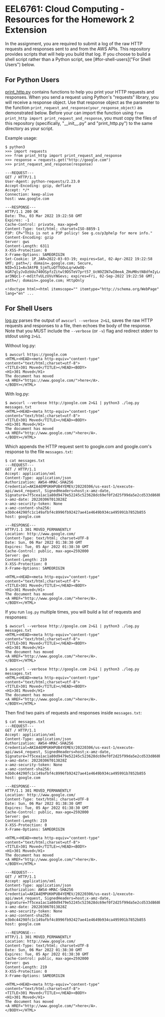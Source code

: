 # EEL6761: Cloud Computing - Resources for the Homework 2 Extension

In the assignment, you are required to submit a log of the raw HTTP requests and responses sent to and from the AWS APIs. This repository provides scripts that will help you build that log. If you choose to build a shell script rather than a Python script, see [#for-shell-users]("For Shell Users") below.

## For Python Users

[print_http.py](print_http.py) contains functions to help you print your HTTP requests and responses. When you send a request using Python's "requests" library, you will receive a response object. Use that response object as the parameter to the function `print_request_and_response(your_response_object)` as demonstrated below. Before your can import the function using `from print_http import print_request_and_response`, you must copy the files of this repository (specifically, "\_\_init\_\_.py" and "print_http.py") to the same directory as your script.

Example usage:

```
$ python3
>>> import requests
>>> from print_http import print_request_and_response
>>> response = requests.get("http://google.com")
>>> print_request_and_response(response)

---REQUEST---
GET / HTTP/1.1
User-Agent: python-requests/2.23.0
Accept-Encoding: gzip, deflate
Accept: */*
Connection: keep-alive
host: www.google.com

---RESPONSE---
HTTP/1.1 200 OK
Date: Thu, 03 Mar 2022 19:22:58 GMT
Expires: -1
Cache-Control: private, max-age=0
Content-Type: text/html; charset=ISO-8859-1
P3P: CP="This is not a P3P policy! See g.co/p3phelp for more info."
Content-Encoding: gzip
Server: gws
Content-Length: 6311
X-XSS-Protection: 0
X-Frame-Options: SAMEORIGIN
Set-Cookie: 1P_JAR=2022-03-03-19; expires=Sat, 02-Apr-2022 19:22:58 GMT; path=/; domain=.google.com; Secure, NID=511=Av3AtPB_SjmTLuQfTGOuLqrwUwOQ-kGR7qlyJvDzbUu740OSpfzZitwl9DSTeV7prt57_UcN9ZIN7wI0eeA_ZHuM0stN8dfmIyLqjdZqwdTVWLKAhN75CXs2fY_jOI4uCnp9qafna1k8KN-ar3NQc1-r-md1tfvULzUVuYNGevs; expires=Fri, 02-Sep-2022 19:22:58 GMT; path=/; domain=.google.com; HttpOnly

<!doctype html><html itemscope="" itemtype="http://schema.org/WebPage" lang="en" ...
```

## For Shell Users

[log.py](log.py) parses the output of `awscurl --verbose 2>&1`, saves the raw HTTP requests and responses to a file, then echoes the body of the response. Note that you MUST include the `--verbose` (or `-v`) flag and redirect stderr to stdout using `2>&1`.

Without log.py:

```
$ awscurl https://google.com
<HTML><HEAD><meta http-equiv="content-type" content="text/html;charset=utf-8">
<TITLE>301 Moved</TITLE></HEAD><BODY>
<H1>301 Moved</H1>
The document has moved
<A HREF="https://www.google.com/">here</A>.
</BODY></HTML>
```

With log.py:

```
$ awscurl --verbose http://google.com 2>&1 | python3 ./log.py messages.txt
<HTML><HEAD><meta http-equiv="content-type" content="text/html;charset=utf-8">
<TITLE>301 Moved</TITLE></HEAD><BODY>
<H1>301 Moved</H1>
The document has moved
<A HREF="http://www.google.com/">here</A>.
</BODY></HTML>
```

Which appends the HTTP request sent to google.com and google.com's response to the file `messages.txt`:

```
$ cat messages.txt
---REQUEST---
GET / HTTP/1.1
Accept: application/xml
Content-Type: application/json
Authorization: AWS4-HMAC-SHA256 Credential=AKIA4EMPUKHPUB4YEMEV/20220306/us-east-1/execute-api/aws4_request, SignedHeaders=host;x-amz-date, Signature=7f5cea1ac1a80d9479e52245c523628dc69ef0f2d25f99da5e2cd533d860bc2f
x-amz-date: 20220306T013828Z
x-amz-security-token: None
x-amz-content-sha256: e3b0c44298fc1c149afbf4c8996fb92427ae41e4649b934ca495991b7852b855
host: google.com

---RESPONSE---
HTTP/1.1 301 MOVED_PERMANENTLY
Location: http://www.google.com/
Content-Type: text/html; charset=UTF-8
Date: Sun, 06 Mar 2022 01:38:30 GMT
Expires: Tue, 05 Apr 2022 01:38:30 GMT
Cache-Control: public, max-age=2592000
Server: gws
Content-Length: 219
X-XSS-Protection: 0
X-Frame-Options: SAMEORIGIN

<HTML><HEAD><meta http-equiv="content-type" content="text/html;charset=utf-8">
<TITLE>301 Moved</TITLE></HEAD><BODY>
<H1>301 Moved</H1>
The document has moved
<A HREF="http://www.google.com/">here</A>.
</BODY></HTML>
```

If you run `log.py` multiple times, you will build a list of requests and responses:

```
$ awscurl --verbose http://google.com 2>&1 | python3 ./log.py messages.txt
<HTML><HEAD><meta http-equiv="content-type" content="text/html;charset=utf-8">
<TITLE>301 Moved</TITLE></HEAD><BODY>
<H1>301 Moved</H1>
The document has moved
<A HREF="http://www.google.com/">here</A>.
</BODY></HTML>

$ awscurl --verbose http://google.com 2>&1 | python3 ./log.py messages.txt
<HTML><HEAD><meta http-equiv="content-type" content="text/html;charset=utf-8">
<TITLE>301 Moved</TITLE></HEAD><BODY>
<H1>301 Moved</H1>
The document has moved
<A HREF="http://www.google.com/">here</A>.
</BODY></HTML>
```

Then find two pairs of requests and responses inside `messages.txt`:

```
$ cat messages.txt
---REQUEST---
GET / HTTP/1.1
Accept: application/xml
Content-Type: application/json
Authorization: AWS4-HMAC-SHA256 Credential=AKIA4EMPUKHPUB4YEMEV/20220306/us-east-1/execute-api/aws4_request, SignedHeaders=host;x-amz-date, Signature=7f5cea1ac1a80d9479e52245c523628dc69ef0f2d25f99da5e2cd533d860bc2f
x-amz-date: 20220306T013828Z
x-amz-security-token: None
x-amz-content-sha256: e3b0c44298fc1c149afbf4c8996fb92427ae41e4649b934ca495991b7852b855
host: google.com

---RESPONSE---
HTTP/1.1 301 MOVED_PERMANENTLY
Location: http://www.google.com/
Content-Type: text/html; charset=UTF-8
Date: Sun, 06 Mar 2022 01:38:30 GMT
Expires: Tue, 05 Apr 2022 01:38:30 GMT
Cache-Control: public, max-age=2592000
Server: gws
Content-Length: 219
X-XSS-Protection: 0
X-Frame-Options: SAMEORIGIN

<HTML><HEAD><meta http-equiv="content-type" content="text/html;charset=utf-8">
<TITLE>301 Moved</TITLE></HEAD><BODY>
<H1>301 Moved</H1>
The document has moved
<A HREF="http://www.google.com/">here</A>.
</BODY></HTML>

---REQUEST---
GET / HTTP/1.1
Accept: application/xml
Content-Type: application/json
Authorization: AWS4-HMAC-SHA256 Credential=AKIA4EMPUKHPUB4YEMEV/20220306/us-east-1/execute-api/aws4_request, SignedHeaders=host;x-amz-date, Signature=7f5cea1ac1a80d9479e52245c523628dc69ef0f2d25f99da5e2cd533d860bc2f
x-amz-date: 20220306T013828Z
x-amz-security-token: None
x-amz-content-sha256: e3b0c44298fc1c149afbf4c8996fb92427ae41e4649b934ca495991b7852b855
host: google.com

---RESPONSE---
HTTP/1.1 301 MOVED_PERMANENTLY
Location: http://www.google.com/
Content-Type: text/html; charset=UTF-8
Date: Sun, 06 Mar 2022 01:38:30 GMT
Expires: Tue, 05 Apr 2022 01:38:30 GMT
Cache-Control: public, max-age=2592000
Server: gws
Content-Length: 219
X-XSS-Protection: 0
X-Frame-Options: SAMEORIGIN

<HTML><HEAD><meta http-equiv="content-type" content="text/html;charset=utf-8">
<TITLE>301 Moved</TITLE></HEAD><BODY>
<H1>301 Moved</H1>
The document has moved
<A HREF="http://www.google.com/">here</A>.
</BODY></HTML>
```
